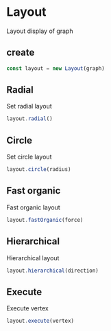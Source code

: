 # Layout

Layout display of graph

## create

```ts
const layout = new Layout(graph)
```

## Radial

Set radial layout

```ts
layout.radial()
```

## Circle

Set circle layout

```ts
layout.circle(radius)
```

## Fast organic

Fast organic layout

```ts
layout.fastOrganic(force)
```

## Hierarchical

Hierarchical layout

```ts
layout.hierarchical(direction)
```

## Execute

Execute vertex

```ts
layout.execute(vertex)
```

